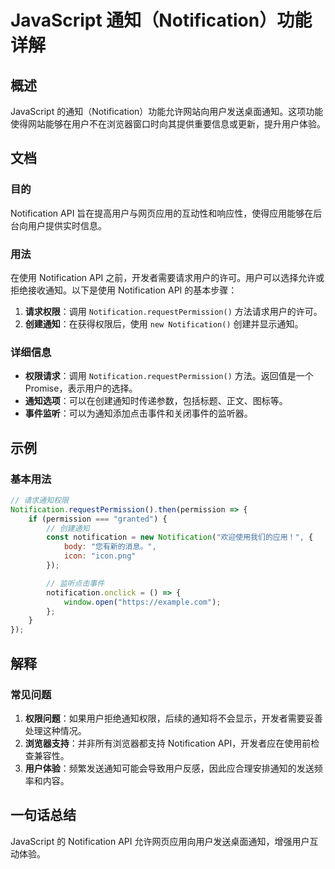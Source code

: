 <!--
Meta Description: # JavaScript 通知（Notification）功能详解 ## 概述 JavaScript 的通知（Notification）功能允许网站向用户发送桌面通知。这项功能使得网站能够在用户不在浏览器窗口时向其提供重要信息或更新，提升用户体验。 ## 文档 ### 目的 Notification...
Meta Keywords: notification, api, javascript, requestpermission, 创建通知
-->

# JavaScript 通知（Notification）功能详解

## 概述
JavaScript 的通知（Notification）功能允许网站向用户发送桌面通知。这项功能使得网站能够在用户不在浏览器窗口时向其提供重要信息或更新，提升用户体验。

## 文档
### 目的
Notification API 旨在提高用户与网页应用的互动性和响应性，使得应用能够在后台向用户提供实时信息。

### 用法
在使用 Notification API 之前，开发者需要请求用户的许可。用户可以选择允许或拒绝接收通知。以下是使用 Notification API 的基本步骤：

1. **请求权限**：调用 `Notification.requestPermission()` 方法请求用户的许可。
2. **创建通知**：在获得权限后，使用 `new Notification()` 创建并显示通知。

### 详细信息
- **权限请求**：调用 `Notification.requestPermission()` 方法。返回值是一个 Promise，表示用户的选择。
- **通知选项**：可以在创建通知时传递参数，包括标题、正文、图标等。
- **事件监听**：可以为通知添加点击事件和关闭事件的监听器。

## 示例
### 基本用法
```javascript
// 请求通知权限
Notification.requestPermission().then(permission => {
    if (permission === "granted") {
        // 创建通知
        const notification = new Notification("欢迎使用我们的应用！", {
            body: "您有新的消息。",
            icon: "icon.png"
        });

        // 监听点击事件
        notification.onclick = () => {
            window.open("https://example.com");
        };
    }
});
```

## 解释
### 常见问题
1. **权限问题**：如果用户拒绝通知权限，后续的通知将不会显示，开发者需要妥善处理这种情况。
2. **浏览器支持**：并非所有浏览器都支持 Notification API，开发者应在使用前检查兼容性。
3. **用户体验**：频繁发送通知可能会导致用户反感，因此应合理安排通知的发送频率和内容。

## 一句话总结
JavaScript 的 Notification API 允许网页应用向用户发送桌面通知，增强用户互动体验。